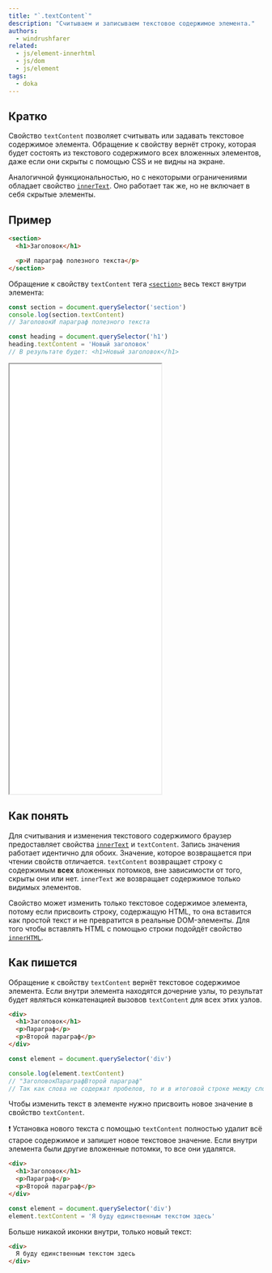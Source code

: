 ```yaml
---
title: "`.textContent`"
description: "Считываем и записываем текстовое содержимое элемента."
authors:
  - windrushfarer
related:
  - js/element-innerhtml
  - js/dom
  - js/element
tags:
  - doka
---
```


## Кратко

Свойство `textContent` позволяет считывать или задавать текстовое содержимое элемента. Обращение к свойству вернёт строку, которая будет состоять из текстового содержимого всех вложенных элементов, даже если они скрыты с помощью CSS и не видны на экране.

Аналогичной функциональностью, но с некоторыми ограничениями обладает свойство [`innerText`](/js/element-innertext/). Оно работает так же, но не включает в себя скрытые элементы.

## Пример
```html
<section>
  <h1>Заголовок</h1>

  <p>И параграф полезного текста</p>
</section>
```

Обращение к свойству `textContent` тега [`<section>`](/html/section/) весь текст внутри элемента:
```js
const section = document.querySelector('section')
console.log(section.textContent)
// ЗаголовокИ параграф полезного текста

const heading = document.querySelector('h1')
heading.textContent = 'Новый заголовок'
// В результате будет: <h1>Новый заголовок</h1>
```

<iframe title="Element.textContent — Element.textContent — Дока" src="demos/index/" height="850"></iframe>

## Как понять

Для считывания и изменения текстового содержимого браузер предоставляет свойства [`innerText`](/js/element-innertext/) и `textContent`. Запись значения работает идентично для обоих. Значение, которое возвращается при чтении свойств отличается. `textContent` возвращает строку с содержимым **всех** вложенных потомков, вне зависимости от того, скрыты они или нет. `innerText` же возвращает содержимое только видимых элементов.

Свойство может изменить только текстовое содержимое элемента, потому если присвоить строку, содержащую HTML, то она вставится как простой текст и не превратится в реальные DOM-элементы. Для того чтобы вставлять HTML c помощью строки подойдёт свойство [`innerHTML`](/js/element-innerhtml/).

## Как пишется

Обращение к свойству `textContent` вернёт текстовое содержимое элемента. Если внутри элемента находятся дочерние узлы, то результат будет являться конкатенацией вызовов `textContent` для всех этих узлов.

```html
<div>
  <h1>Заголовок</h1>
  <p>Параграф</p>
  <p>Второй параграф</p>
</div>
```

```js
const element = document.querySelector('div')

console.log(element.textContent)
// "ЗаголовокПараграфВторой параграф"
// Так как слова не содержат пробелов, то и в итоговой строке между словами их тоже не будет
```

Чтобы изменить текст в элементе нужно присвоить новое значение в свойство `textContent`.

<aside>

❗️ Установка нового текста с помощью `textContent` полностью удалит всё старое содержимое и запишет новое текстовое значение. Если внутри элемента были другие вложенные потомки, то все они удалятся.

</aside>

```html
<div>
  <h1>Заголовок</h1>
  <p>Параграф</p>
  <p>Второй параграф</p>
</div>
```

```js
const element = document.querySelector('div')
element.textContent = 'Я буду единственным текстом здесь'
```

Больше никакой иконки внутри, только новый текст:

```html
<div>
  Я буду единственным текстом здесь
</div>
```
